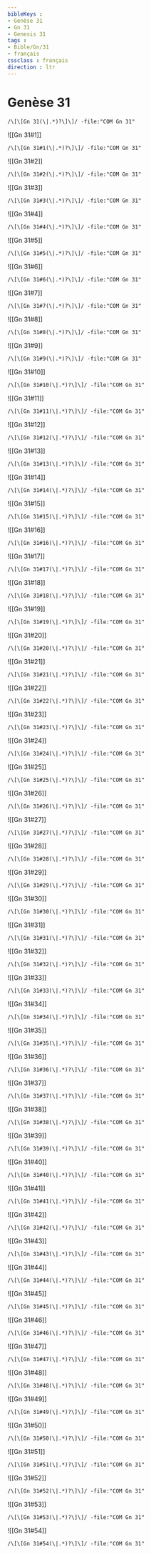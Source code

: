 ```yaml
---
bibleKeys : 
- Genèse 31
- Gn 31
- Genesis 31
tags : 
- Bible/Gn/31
- français
cssclass : français
direction : ltr
---
```


# Genèse 31

```query
/\[\[Gn 31(\|.*)?\]\]/ -file:"COM Gn 31"
```



![[Gn 31#1]]

```query
/\[\[Gn 31#1(\|.*)?\]\]/ -file:"COM Gn 31"
```

![[Gn 31#2]]

```query
/\[\[Gn 31#2(\|.*)?\]\]/ -file:"COM Gn 31"
```

![[Gn 31#3]]

```query
/\[\[Gn 31#3(\|.*)?\]\]/ -file:"COM Gn 31"
```

![[Gn 31#4]]

```query
/\[\[Gn 31#4(\|.*)?\]\]/ -file:"COM Gn 31"
```

![[Gn 31#5]]

```query
/\[\[Gn 31#5(\|.*)?\]\]/ -file:"COM Gn 31"
```

![[Gn 31#6]]

```query
/\[\[Gn 31#6(\|.*)?\]\]/ -file:"COM Gn 31"
```

![[Gn 31#7]]

```query
/\[\[Gn 31#7(\|.*)?\]\]/ -file:"COM Gn 31"
```

![[Gn 31#8]]

```query
/\[\[Gn 31#8(\|.*)?\]\]/ -file:"COM Gn 31"
```

![[Gn 31#9]]

```query
/\[\[Gn 31#9(\|.*)?\]\]/ -file:"COM Gn 31"
```

![[Gn 31#10]]

```query
/\[\[Gn 31#10(\|.*)?\]\]/ -file:"COM Gn 31"
```

![[Gn 31#11]]

```query
/\[\[Gn 31#11(\|.*)?\]\]/ -file:"COM Gn 31"
```

![[Gn 31#12]]

```query
/\[\[Gn 31#12(\|.*)?\]\]/ -file:"COM Gn 31"
```

![[Gn 31#13]]

```query
/\[\[Gn 31#13(\|.*)?\]\]/ -file:"COM Gn 31"
```

![[Gn 31#14]]

```query
/\[\[Gn 31#14(\|.*)?\]\]/ -file:"COM Gn 31"
```

![[Gn 31#15]]

```query
/\[\[Gn 31#15(\|.*)?\]\]/ -file:"COM Gn 31"
```

![[Gn 31#16]]

```query
/\[\[Gn 31#16(\|.*)?\]\]/ -file:"COM Gn 31"
```

![[Gn 31#17]]

```query
/\[\[Gn 31#17(\|.*)?\]\]/ -file:"COM Gn 31"
```

![[Gn 31#18]]

```query
/\[\[Gn 31#18(\|.*)?\]\]/ -file:"COM Gn 31"
```

![[Gn 31#19]]

```query
/\[\[Gn 31#19(\|.*)?\]\]/ -file:"COM Gn 31"
```

![[Gn 31#20]]

```query
/\[\[Gn 31#20(\|.*)?\]\]/ -file:"COM Gn 31"
```

![[Gn 31#21]]

```query
/\[\[Gn 31#21(\|.*)?\]\]/ -file:"COM Gn 31"
```

![[Gn 31#22]]

```query
/\[\[Gn 31#22(\|.*)?\]\]/ -file:"COM Gn 31"
```

![[Gn 31#23]]

```query
/\[\[Gn 31#23(\|.*)?\]\]/ -file:"COM Gn 31"
```

![[Gn 31#24]]

```query
/\[\[Gn 31#24(\|.*)?\]\]/ -file:"COM Gn 31"
```

![[Gn 31#25]]

```query
/\[\[Gn 31#25(\|.*)?\]\]/ -file:"COM Gn 31"
```

![[Gn 31#26]]

```query
/\[\[Gn 31#26(\|.*)?\]\]/ -file:"COM Gn 31"
```

![[Gn 31#27]]

```query
/\[\[Gn 31#27(\|.*)?\]\]/ -file:"COM Gn 31"
```

![[Gn 31#28]]

```query
/\[\[Gn 31#28(\|.*)?\]\]/ -file:"COM Gn 31"
```

![[Gn 31#29]]

```query
/\[\[Gn 31#29(\|.*)?\]\]/ -file:"COM Gn 31"
```

![[Gn 31#30]]

```query
/\[\[Gn 31#30(\|.*)?\]\]/ -file:"COM Gn 31"
```

![[Gn 31#31]]

```query
/\[\[Gn 31#31(\|.*)?\]\]/ -file:"COM Gn 31"
```

![[Gn 31#32]]

```query
/\[\[Gn 31#32(\|.*)?\]\]/ -file:"COM Gn 31"
```

![[Gn 31#33]]

```query
/\[\[Gn 31#33(\|.*)?\]\]/ -file:"COM Gn 31"
```

![[Gn 31#34]]

```query
/\[\[Gn 31#34(\|.*)?\]\]/ -file:"COM Gn 31"
```

![[Gn 31#35]]

```query
/\[\[Gn 31#35(\|.*)?\]\]/ -file:"COM Gn 31"
```

![[Gn 31#36]]

```query
/\[\[Gn 31#36(\|.*)?\]\]/ -file:"COM Gn 31"
```

![[Gn 31#37]]

```query
/\[\[Gn 31#37(\|.*)?\]\]/ -file:"COM Gn 31"
```

![[Gn 31#38]]

```query
/\[\[Gn 31#38(\|.*)?\]\]/ -file:"COM Gn 31"
```

![[Gn 31#39]]

```query
/\[\[Gn 31#39(\|.*)?\]\]/ -file:"COM Gn 31"
```

![[Gn 31#40]]

```query
/\[\[Gn 31#40(\|.*)?\]\]/ -file:"COM Gn 31"
```

![[Gn 31#41]]

```query
/\[\[Gn 31#41(\|.*)?\]\]/ -file:"COM Gn 31"
```

![[Gn 31#42]]

```query
/\[\[Gn 31#42(\|.*)?\]\]/ -file:"COM Gn 31"
```

![[Gn 31#43]]

```query
/\[\[Gn 31#43(\|.*)?\]\]/ -file:"COM Gn 31"
```

![[Gn 31#44]]

```query
/\[\[Gn 31#44(\|.*)?\]\]/ -file:"COM Gn 31"
```

![[Gn 31#45]]

```query
/\[\[Gn 31#45(\|.*)?\]\]/ -file:"COM Gn 31"
```

![[Gn 31#46]]

```query
/\[\[Gn 31#46(\|.*)?\]\]/ -file:"COM Gn 31"
```

![[Gn 31#47]]

```query
/\[\[Gn 31#47(\|.*)?\]\]/ -file:"COM Gn 31"
```

![[Gn 31#48]]

```query
/\[\[Gn 31#48(\|.*)?\]\]/ -file:"COM Gn 31"
```

![[Gn 31#49]]

```query
/\[\[Gn 31#49(\|.*)?\]\]/ -file:"COM Gn 31"
```

![[Gn 31#50]]

```query
/\[\[Gn 31#50(\|.*)?\]\]/ -file:"COM Gn 31"
```

![[Gn 31#51]]

```query
/\[\[Gn 31#51(\|.*)?\]\]/ -file:"COM Gn 31"
```

![[Gn 31#52]]

```query
/\[\[Gn 31#52(\|.*)?\]\]/ -file:"COM Gn 31"
```

![[Gn 31#53]]

```query
/\[\[Gn 31#53(\|.*)?\]\]/ -file:"COM Gn 31"
```

![[Gn 31#54]]

```query
/\[\[Gn 31#54(\|.*)?\]\]/ -file:"COM Gn 31"
```


